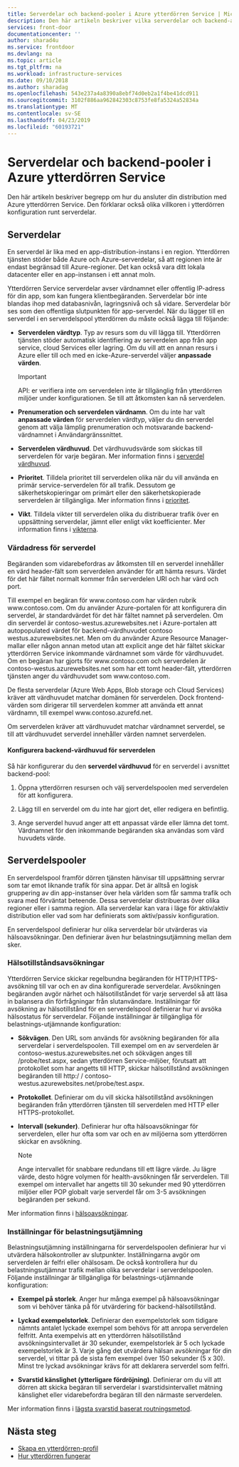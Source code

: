```yaml
---
title: Serverdelar och backend-pooler i Azure ytterdörren Service | Microsoft Docs
description: Den här artikeln beskriver vilka serverdelar och backend-adresspooler finns framför dörren konfiguration.
services: front-door
documentationcenter: ''
author: sharad4u
ms.service: frontdoor
ms.devlang: na
ms.topic: article
ms.tgt_pltfrm: na
ms.workload: infrastructure-services
ms.date: 09/10/2018
ms.author: sharadag
ms.openlocfilehash: 543e237a4a8390a8ebf74d0eb2a1f4be41dcd911
ms.sourcegitcommit: 3102f886aa962842303c8753fe8fa5324a52834a
ms.translationtype: MT
ms.contentlocale: sv-SE
ms.lasthandoff: 04/23/2019
ms.locfileid: "60193721"
---
```

# <a name="backends-and-backend-pools-in-azure-front-door-service"></a>Serverdelar och backend-pooler i Azure ytterdörren Service
Den här artikeln beskriver begrepp om hur du ansluter din distribution med Azure ytterdörren Service. Den förklarar också olika villkoren i ytterdörren konfiguration runt serverdelar.

## <a name="backends"></a>Serverdelar
En serverdel är lika med en app-distribution-instans i en region. Ytterdörren tjänsten stöder både Azure och Azure-serverdelar, så att regionen inte är endast begränsad till Azure-regioner. Det kan också vara ditt lokala datacenter eller en app-instansen i ett annat moln.

Ytterdörren Service serverdelar avser värdnamnet eller offentlig IP-adress för din app, som kan fungera klientbegäranden. Serverdelar bör inte blandas ihop med databasnivån, lagringsnivå och så vidare. Serverdelar bör ses som den offentliga slutpunkten för app-serverdel. När du lägger till en serverdel i en serverdelspool ytterdörren du måste också lägga till följande:

- **Serverdelen värdtyp**. Typ av resurs som du vill lägga till. Ytterdörren tjänsten stöder automatisk identifiering av serverdelen app från app service, cloud Services eller lagring. Om du vill att en annan resurs i Azure eller till och med en icke-Azure-serverdel väljer **anpassade värden**.

    >[!IMPORTANT]
    >API: er verifiera inte om serverdelen inte är tillgänglig från ytterdörren miljöer under konfigurationen. Se till att åtkomsten kan nå serverdelen.

- **Prenumeration och serverdelen värdnamn**. Om du inte har valt **anpassade värden** för serverdelen värdtyp, väljer du din serverdel genom att välja lämplig prenumeration och motsvarande backend-värdnamnet i Användargränssnittet.

- **Serverdelen värdhuvud**. Det värdhuvudsvärde som skickas till serverdelen för varje begäran. Mer information finns i [serverdel värdhuvud](#hostheader).

- **Prioritet**. Tilldela prioritet till serverdelen olika när du vill använda en primär service-serverdelen för all trafik. Dessutom ge säkerhetskopieringar om primärt eller den säkerhetskopierade serverdelen är tillgängliga. Mer information finns i [prioritet](front-door-routing-methods.md#priority).

- **Vikt**. Tilldela vikter till serverdelen olika du distribuerar trafik över en uppsättning serverdelar, jämnt eller enligt vikt koefficienter. Mer information finns i [vikterna](front-door-routing-methods.md#weighted).

### <a name = "hostheader"></a>Värdadress för serverdel

Begäranden som vidarebefordras av åtkomsten till en serverdel innehåller en värd header-fält som serverdelen använder för att hämta resurs. Värdet för det här fältet normalt kommer från serverdelen URI och har värd och port.

Till exempel en begäran för www\.contoso.com har värden rubrik www\.contoso.com. Om du använder Azure-portalen för att konfigurera din serverdel, är standardvärdet för det här fältet namnet på serverdelen. Om din serverdel är contoso-westus.azurewebsites.net i Azure-portalen att autopopulated värdet för backend-värdhuvudet contoso westus.azurewebsites.net. Men om du använder Azure Resource Manager-mallar eller någon annan metod utan att explicit ange det här fältet skickar ytterdörren Service inkommande värdnamnet som värde för värdhuvudet. Om en begäran har gjorts för www\.contoso.com och serverdelen är contoso-westus.azurewebsites.net som har ett tomt header-fält, ytterdörren tjänsten anger du värdhuvudet som www\.contoso.com.

De flesta serverdelar (Azure Web Apps, Blob storage och Cloud Services) kräver att värdhuvudet matchar domänen för serverdelen. Dock frontend-värden som dirigerar till serverdelen kommer att använda ett annat värdnamn, till exempel www\.contoso.azurefd.net.

Om serverdelen kräver att värdhuvudet matchar värdnamnet serverdel, se till att värdhuvudet serverdel innehåller värden namnet serverdelen.

#### <a name="configuring-the-backend-host-header-for-the-backend"></a>Konfigurera backend-värdhuvud för serverdelen

Så här konfigurerar du den **serverdel värdhuvud** för en serverdel i avsnittet backend-pool:

1. Öppna ytterdörren resursen och välj serverdelspoolen med serverdelen för att konfigurera.

2. Lägg till en serverdel om du inte har gjort det, eller redigera en befintlig.

3. Ange serverdel huvud anger att ett anpassat värde eller lämna det tomt. Värdnamnet för den inkommande begäranden ska användas som värd huvudets värde.

## <a name="backend-pools"></a>Serverdelspooler
En serverdelspool framför dörren tjänsten hänvisar till uppsättning servrar som tar emot liknande trafik för sina appar. Det är alltså en logisk gruppering av din app-instanser över hela världen som får samma trafik och svara med förväntat beteende. Dessa serverdelar distribueras över olika regioner eller i samma region. Alla serverdelar kan vara i läge för aktiv/aktiv distribution eller vad som har definierats som aktiv/passiv konfiguration.

En serverdelspool definierar hur olika serverdelar bör utvärderas via hälsoavsökningar. Den definierar även hur belastningsutjämning mellan dem sker.

### <a name="health-probes"></a>Hälsotillståndsavsökningar
Ytterdörren Service skickar regelbundna begäranden för HTTP/HTTPS-avsökning till var och en av dina konfigurerade serverdelar. Avsökningen begäranden avgör närhet och hälsotillståndet för varje serverdel så att läsa in balansera din förfrågningar från slutanvändare. Inställningar för avsökning av hälsotillstånd för en serverdelspool definierar hur vi avsöka hälsostatus för serverdelar. Följande inställningar är tillgängliga för belastnings-utjämnande konfiguration:

- **Sökvägen**. Den URL som används för avsökning begäranden för alla serverdelar i serverdelspoolen. Till exempel om en av serverdelen är contoso-westus.azurewebsites.net och sökvägen anges till /probe/test.aspx, sedan ytterdörren Service-miljöer, förutsatt att protokollet som har angetts till HTTP, skickar hälsotillstånd avsökningen begäranden till http\:/ / contoso-westus.azurewebsites.net/probe/test.aspx.

- **Protokollet**. Definierar om du vill skicka hälsotillstånd avsökningen begäranden från ytterdörren tjänsten till serverdelen med HTTP eller HTTPS-protokollet.

- **Intervall (sekunder)**. Definierar hur ofta hälsoavsökningar för serverdelen, eller hur ofta som var och en av miljöerna som ytterdörren skickar en avsökning.

    >[!NOTE]
    >Ange intervallet för snabbare redundans till ett lägre värde. Ju lägre värde, desto högre volymen för health-avsökningen får serverdelen. Till exempel om intervallet har angetts till 30 sekunder med 90 ytterdörren miljöer eller POP globalt varje serverdel får om 3-5 avsökningen begäranden per sekund.

Mer information finns i [hälsoavsökningar](front-door-health-probes.md).

### <a name="load-balancing-settings"></a>Inställningar för belastningsutjämning
Belastningsutjämning inställningarna för serverdelspoolen definierar hur vi utvärdera hälsokontroller av slutpunkter. Inställningarna avgör om serverdelen är felfri eller ohälsosam. De också kontrollera hur du belastningsutjämnar trafik mellan olika serverdelar i serverdelspoolen. Följande inställningar är tillgängliga för belastnings-utjämnande konfiguration:

- **Exempel på storlek**. Anger hur många exempel på hälsoavsökningar som vi behöver tänka på för utvärdering för backend-hälsotillstånd.

- **Lyckad exempelstorlek**. Definierar den exempelstorlek som tidigare nämnts antalet lyckade exempel som behövs för att anropa serverdelen felfritt. Anta exempelvis att en ytterdörren hälsotillstånd avsökningsintervallet är 30 sekunder, exempelstorlek är 5 och lyckade exempelstorlek är 3. Varje gång det utvärdera hälsan avsökningar för din serverdel, vi tittar på de sista fem exempel över 150 sekunder (5 x 30). Minst tre lyckad avsökningar krävs för att deklarera serverdel som felfri.

- **Svarstid känslighet (ytterligare fördröjning)**. Definierar om du vill att dörren att skicka begäran till serverdelar i svarstidsintervallet mätning känslighet eller vidarebefordra begäran till den närmaste serverdelen.

Mer information finns i [lägsta svarstid baserat routningsmetod](front-door-routing-methods.md#latency).

## <a name="next-steps"></a>Nästa steg

- [Skapa en ytterdörren-profil](quickstart-create-front-door.md)
- [Hur ytterdörren fungerar](front-door-routing-architecture.md)